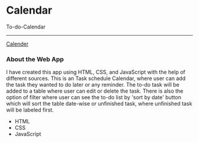 # Calendar
To-do-Calendar
<hr>
<a href="https://nishasahuu.github.io/Calendar/" >Calender</a>
<h3>About the Web App</h3>
<p>
I have created this app using HTML, CSS, and JavaScript with the help of different sources. This is an Task schedule Calendar, where user can add the task they wanted to do later or any reminder. The to-do task will be added to a table where user can edit or delete the task. There is also the option of filter where user can see the to-do list by 'sort by date' button which will sort the table date-wise or unfinished task, where unfinished task will be labeled first.
</p>
<ul>
  <li>HTML</li>  
   <li>CSS</li>  
   <li>JavaScript</li>  
</ul>

